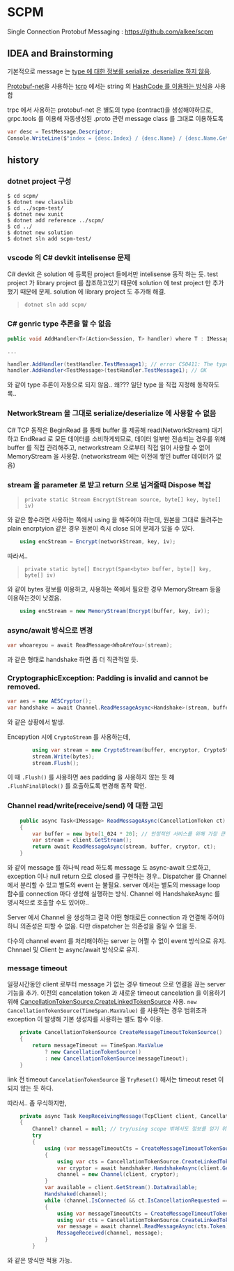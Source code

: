 # SCPM

Single Connection Protobuf Messaging : https://github.com/alkee/scpm

## IDEA and Brainstorming

기본적으로 message 는 [type 에 대한 정보를 serialize, deserialize 하지 않음](https://stackoverflow.com/a/9125119). 

[Protobuf-net](https://github.com/protobuf-net/protobuf-net)을 사용하는 [tcrp](https://bitbucket.org/alkee/tcrp) 에서는 string 의 [HashCode 를 이용하는 방식](https://bitbucket.org/alkee/tcrp/src/f8706040b3f73f799a34df030e1c564f77957571/tcrp/ProtobufMessage.cs#lines-30:35)을 사용함

trpc 에서 사용하는 protobuf-net 은 별도의 type (contract)을 생성해야하므로, 
grpc.tools 를 이용해 자동생성된 .proto 관련 message class 를 그대로 이용하도록

```cs
var desc = TestMessage.Descriptor;
Console.WriteLine($"index = {desc.Index} / {desc.Name} / {desc.Name.GetHashCode()}");
```

## history

### dotnet project 구성

```
$ cd scpm/
$ dotnet new classlib
$ cd ../scpm-test/
$ dotnet new xunit
$ dotnet add reference ../scpm/
$ cd ../
$ dotnet new solution
$ dotnet sln add scpm-test/
```

### vscode 의 C# devkit intelisense 문제

C# devkit 은 solution 에 등록된 project 들에서만 intelisense 동작 하는 듯.
test project 가 library project 를 참조하고있기 때문에 solution 에 test
project 만 추가했기 때문에 문제. solution 에 library project 도 추가해 해결.

> `dotnet sln add scpm/`

### C# genric type 추론을 할 수 없음
```cs
public void AddHandler<T>(Action<Session, T> handler) where T : IMessage

...

handler.AddHandler(testHandler.TestMessage1); // error CS0411: The type arguments for method 'MessageHDispatcher.AddHandler<T>(Action<Session, T>)' cannot be inferred from the usage. Try specifying the type arguments explicitly.
handler.AddHandler<TestMessage>(testHandler.TestMessage1); // OK
```

와 같이 type 추론이 자동으로 되지 않음.. 왜??? 일단 type 을 직접 지정해 동작하도록..


### NetworkStream 을 그대로 serialize/deserialize 에 사용할 수 없음

C# TCP 동작은 BeginRead 를 통해 buffer 를 제공해 read(NetworkStream) 대기
하고 EndRead 로 모든 데이터를 소비하게되므로, 데이터 일부만 전송되는 경우를
위해 buffer 를 직접 관리해주고, networkstream 으로부터 직접 읽어 사용할 수
없어 MemoryStream 을 사용함. (networkstream 에는 이전에 쌓인 buffer 데이터가 없음)

### stream 을 parameter 로 받고 return 으로 넘겨줄때 Dispose 복잡

> `private static Stream Encrypt(Stream source, byte[] key, byte[] iv)`

와 같은 함수라면 사용하는 쪽에서 using 을 해주어야 하는데, 원본을 그대로
돌려주는 plain encrptyion 같은 경우 원본이 즉시 close 되어 문제가 있을 수 있다.

```cs
    using encStream = Encrypt(networkStream, key, iv);
```

따라서..

> `private static byte[] Encrypt(Span<byte> buffer, byte[] key, byte[] iv)`

와 같이 bytes 정보를 이용하고, 사용하는 쪽에서 필요한 경우 MemoryStream 등을
이용하는것이 낫겠음.

```cs
    using encStream = new MemoryStream(Encrypt(buffer, key, iv));
```

### async/await 방식으로 변경

```cs
var whoareyou = await ReadMessage<WhoAreYou>(stream);
```
과 같은 형태로 handshake 하면 좀 더 직관적일 듯.


### CryptographicException: Padding is invalid and cannot be removed.

```cs
var aes = new AESCryptor();
var handshake = await Channel.ReadMessageAsync<Handshake>(stream, buffer, aes, ct);
```

와 같은 상황에서 발생.

Encepytion 시에 `CryptoStream` 를 사용하는데,

```cs
        using var stream = new CryptoStream(buffer, encryptor, CryptoStreamMode.Write);
        stream.Write(bytes);
        stream.Flush();        
```

이 때 `.Flush()` 를 사용하면 aes padding 을 사용하지 않는 듯 해
`.FlushFinalBlock()` 를 호출하도록 변경해 동작 확인.

### Channel read/write(receive/send) 에 대한 고민

```cs
    public async Task<IMessage> ReadMessageAsync(CancellationToken ct)
    {
        var buffer = new byte[1_024 * 20]; // 안정적인 서비스를 위해 가장 큰 메시지 크기로. (가변인 경우 잘못된 데이터에 의해 위험)
        var stream = client.GetStream();
        return await ReadMessageAsync(stream, buffer, cryptor, ct);
    }
```

와 같이 message 를 하나씩 read 하도록 message 도 async-await 으로하고,
exception 이나 null return 으로 closed 를 구현하는 경우.. 
Dispatcher 를 Channel 에서 분리할 수 있고 별도의 event 는 불필요.
server 에서는 별도의 message loop 함수를 connection 마다 생성해
실행하는 방식. Channel 에 HandshakeAsync 를 명시적으로 호출할 수도 있어야..

Server 에서 Channel 을 생성하고 결국 어떤 형태로든 connection 과 연결해 주어야 하니
의존성은 피할 수 없음. 다만 dispatcher 는 의존성을 줄일 수 있을 듯.

다수의 channel event 를 처리해야하는 server 는 어쩔 수 없이 event 방식으로 유지.
Chnnael 및 Client 는 async/await 방식으로 유지.


### message timeout

일정시간동안 client 로부터 message 가 없는 경우 timeout 으로 연결을 끊는 server
기능을 추가. 이전의 cancelation token 과 새로운 timeout cancelation 을 이용하기
위해 [CancellationTokenSource.CreateLinkedTokenSource](https://learn.microsoft.com/ko-kr/dotnet/standard/threading/how-to-listen-for-multiple-cancellation-requests)
사용. `new CancellationTokenSource(TimeSpan.MaxValue)` 를 사용하는 경우 범위초과
exception 이 발생해 기본 생성자를 사용하는 별도 함수 이용.

```cs
    private CancellationTokenSource CreateMessageTimeoutTokenSource()
    {
        return messageTimeout == TimeSpan.MaxValue
            ? new CancellationTokenSource()
            : new CancellationTokenSource(messageTimeout);
    }
```

link 전 timeout `CancelationTokenSource` 을 `TryReset()` 해서는 timeout reset
이 되지 않는 듯 하다.

따라서.. 좀 무식하지만,

```cs
    private async Task KeepReceivingMessage(TcpClient client, CancellationToken ct)
    {
        Channel? channel = null; // try/using scope 밖에서도 정보를 얻기 위해
        try
        {
            using (var messageTimeoutCts = CreateMessageTimeoutTokenSource())
            {
                using var cts = CancellationTokenSource.CreateLinkedTokenSource(messageTimeoutCts.Token, ct);
                var cryptor = await handshaker.HandshakeAsync(client.GetStream(), cts.Token);
                channel = new Channel(client, cryptor);
            }
            var available = client.GetStream().DataAvailable;
            Handshaked(channel);
            while (channel.IsConnected && ct.IsCancellationRequested == false)
            {
                using var messageTimeoutCts = CreateMessageTimeoutTokenSource();
                using var cts = CancellationTokenSource.CreateLinkedTokenSource(messageTimeoutCts.Token, ct);
                var message = await channel.ReadMessageAsync(cts.Token);
                MessageReceived(channel, message);
            }
        }
```

와 같은 방식만 적용 가능.


